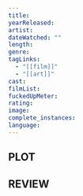 ```yaml
---
title:
yearReleased:
artist:
dateWatched: ""
length:
genre:
tagLinks:
  - "[[film]]"
  - "[[art]]"
cast:
filmList:
fuckedUpMeter:
rating:
image:
complete_instances:
language:
---
```

## PLOT


## REVIEW


